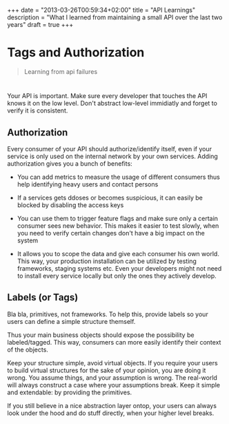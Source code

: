 +++
date = "2013-03-26T00:59:34+02:00"
title = "API Learnings"
description = "What I learned from maintaining a small API over the last two years"
draft = true
+++

# Tags and Authorization

> Learning from api failures

#
Your API is important. Make sure every developer that touches the API knows it on the low level.
  Don't abstract low-level immidiatly and forget to verify it is consistent.

## Authorization

Every consumer of your API should authorize/identify itself, even if your service is only used on the internal
network by your own services. Adding authorization gives you a bunch of benefits:

* You can add metrics to measure the usage of different consumers thus help identifying heavy users and contact persons
* If a services gets ddoses or becomes suspicious, it can easily be blocked by disabling the access keys
* You can use them to trigger feature flags and make sure only a certain consumer sees new behavior.
 This makes it easier to test slowly, when you need to verify certain changes don't have a big impact on the system

* It allows you to scope the data and give each consumer his own world. This way, your production installation can be
 utilized by testing frameworks, staging systems etc. Even your developers might not need to install every service
 locally but only the ones they actively develop.

## Labels (or Tags)

Bla bla, primitives, not frameworks. To help this, provide labels so your users can define a simple structure themself.

Thus your main business objects should expose the possibility be labeled/tagged.
This way, consumers can more easily identify their context of the objects.

Keep your structure simple, avoid virtual objects. If you require your users to build
virtual structures for the sake of your opinion, you are doing it wrong. You assume things,
and your assumption is wrong. The real-world will always construct a case where your assumptions break.
Keep it simple and extendable: by providing the primitives.

If you still believe in a nice abstraction layer ontop, your users can always look under the hood
and do stuff directly, when your higher level breaks.
